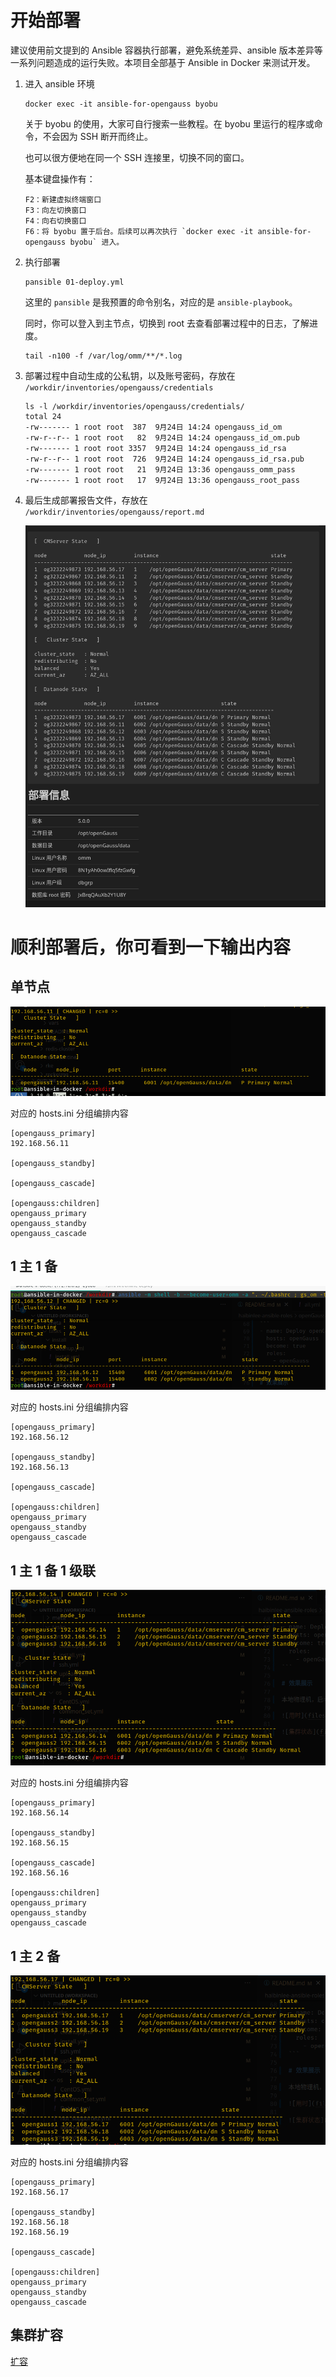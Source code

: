 # 开始部署

建议使用前文提到的 Ansible 容器执行部署，避免系统差异、ansible 版本差异等一系列问题造成的运行失败。本项目全部基于 Ansible in Docker 来测试开发。

1. 进入 ansible 环境

    ```
    docker exec -it ansible-for-opengauss byobu
    ```

    关于 byobu 的使用，大家可自行搜索一些教程。在 byobu 里运行的程序或命令，不会因为 SSH 断开而终止。

    也可以很方便地在同一个 SSH 连接里，切换不同的窗口。

    基本键盘操作有：

    ```
    F2：新建虚拟终端窗口
    F3：向左切换窗口
    F4：向右切换窗口
    F6：将 byobu 置于后台。后续可以再次执行 `docker exec -it ansible-for-opengauss byobu` 进入。
    ```

1. 执行部署

    ```
    pansible 01-deploy.yml
    ```

    这里的 `pansible` 是我预置的命令别名，对应的是 `ansible-playbook`。

    同时，你可以登入到主节点，切换到 root 去查看部署过程中的日志，了解进度。

    ```
    tail -n100 -f /var/log/omm/**/*.log
    ```

1. 部署过程中自动生成的公私钥，以及账号密码，存放在 `/workdir/inventories/opengauss/credentials`

    ```
    ls -l /workdir/inventories/opengauss/credentials/
    total 24
    -rw------- 1 root root  387  9月24日 14:24 opengauss_id_om
    -rw-r--r-- 1 root root   82  9月24日 14:24 opengauss_id_om.pub
    -rw------- 1 root root 3357  9月24日 14:24 opengauss_id_rsa
    -rw-r--r-- 1 root root  726  9月24日 14:24 opengauss_id_rsa.pub
    -rw------- 1 root root   21  9月24日 13:36 opengauss_omm_pass
    -rw------- 1 root root   17  9月24日 13:36 opengauss_root_pass
    ```

1. 最后生成部署报告文件，存放在 `/workdir/inventories/opengauss/report.md`

    ![Report](imgs/23-10-26_972_1236.png)

# 顺利部署后，你可看到一下输出内容

## 单节点

![单节点](imgs/1695614019309.png)

对应的 hosts.ini 分组编排内容

```
[opengauss_primary]
192.168.56.11

[opengauss_standby]

[opengauss_cascade]

[opengauss:children]
opengauss_primary
opengauss_standby
opengauss_cascade
```

## 1 主 1 备

![1主1备](imgs/1695614019287.png)

对应的 hosts.ini 分组编排内容

```
[opengauss_primary]
192.168.56.12

[opengauss_standby]
192.168.56.13

[opengauss_cascade]

[opengauss:children]
opengauss_primary
opengauss_standby
opengauss_cascade
```

## 1 主 1 备 1 级联

![1主1备1级联](imgs/1695614019263.png)

对应的 hosts.ini 分组编排内容

```
[opengauss_primary]
192.168.56.14

[opengauss_standby]
192.168.56.15

[opengauss_cascade]
192.168.56.16

[opengauss:children]
opengauss_primary
opengauss_standby
opengauss_cascade
```

## 1 主 2 备

![1主2备](imgs/1695614019240.png)

对应的 hosts.ini 分组编排内容

```
[opengauss_primary]
192.168.56.17

[opengauss_standby]
192.168.56.18
192.168.56.19

[opengauss_cascade]

[opengauss:children]
opengauss_primary
opengauss_standby
opengauss_cascade
```

## 集群扩容

[扩容](04-expansion.md)